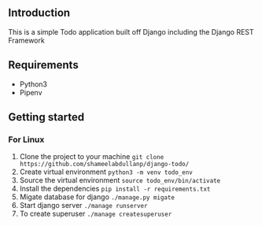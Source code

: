 ## Introduction

This is a simple Todo application built off Django including the Django REST Framework 

## Requirements
* Python3
* Pipenv

## Getting started
### For Linux
1. Clone the project to your machine ```git clone https://github.com/shameelabdullanp/django-todo/```
2. Create virtual environment ```python3 -m venv todo_env```
3. Source the virtual environment ```source todo_env/bin/activate```
4. Install the dependencies ```pip install -r requirements.txt```
5. Migate database for django ```./manage.py migate```
6. Start django server ```./manage runserver```
7. To create superuser ```./manage createsuperuser ```


